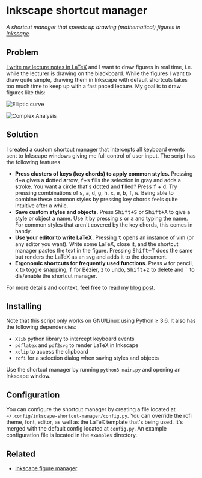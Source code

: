 # Inkscape shortcut manager

*A shortcut manager that speeds up drawing (mathematical) figures in [Inkscape](https://inkscape.org/).*

## Problem

[I write my lecture notes in LaTeX](https://castel.dev/post/lecture-notes-1)
and I want to draw figures in real time, i.e. while the lecturer is drawing on
the blackboard. While the figures I want to draw quite simple, drawing them in
Inkscape with default shortcuts takes too much time to keep up with a fast
paced lecture. My goal is to draw figures like this:

![Elliptic curve](./examplefigures/fig_1.png)

![Complex Analysis](./examplefigures/fig_2.png)


## Solution

I created a custom shortcut manager that intercepts all keyboard events sent to
Inkscape windows giving me full control of user input. The script has the
following features 

- **Press clusters of keys (key chords) to apply common styles.** Pressing
  <kbd>d</kbd>+<kbd>a</kbd> gives a **d**otted **a**rrow,
  <kbd>f</kbd>+<kbd>s</kbd> **f**ills the selection in gray and adds a
  **s**troke. You want a circle that's **d**otted and **f**illed? Press
  <kbd>f</kbd> + <kbd>d</kbd>. Try pressing combinations of <kbd>s</kbd>,
  <kbd>a</kbd>, <kbd>d</kbd>, <kbd>g</kbd>, <kbd>h</kbd>, <kbd>x</kbd>,
  <kbd>e</kbd>, <kbd>b</kbd>, <kbd>f</kbd>, <kbd>w</kbd>. Being able to combine
  these common styles by pressing key chords feels quite intuitive after a
  while.
- **Save custom styles and objects.** Press <kbd>Shift+S</kbd> or
  <kbd>Shift+A</kbd> to give a style or object a name. Use it by pressing
  <kbd>s</kbd> or <kbd>a</kbd> and typing the name. For common styles that
  aren't covered by the key chords, this comes in handy.
- **Use your editor to write LaTeX.** Pressing <kbd>t</kbd> opens an instance
  of vim (or any editor you want). Write some LaTeX, close it, and the shortcut
  manager pastes the text in the figure. Pressing <kbd>Shift+T</kbd> does the
  same but renders the LaTeX as an svg and adds it to the document.
- **Ergonomic shortcuts for frequently used functions**. Press <kbd>w</kbd> for
  pencil, <kbd>x</kbd> to toggle snapping, <kbd>f</kbd> for Bézier,
  <kbd>z</kbd> to undo, <kbd>Shift</kbd>+<kbd>z</kbd> to delete and
  <kbd>\`</kbd> to dis/enable the shortcut manager.

For more details and context, feel free to read my [blog post](https://castel.dev/post/lecture-notes-2).

## Installing

Note that this script only works on GNU/Linux using Python ≥ 3.6.
It also has the following dependencies:

- `Xlib` python library to intercept keyboard events
- `pdflatex` and `pdf2svg` to render LaTeX in Inkscape
- `xclip` to access the clipboard
- `rofi` for a selection dialog when saving styles and objects

Use the shortcut manager by running `python3 main.py` and opening an Inkscape window.

## Configuration

You can configure the shortcut manager by creating a file located at
`~/.config/inkscape-shortcut-manager/config.py`. You can override the rofi
theme, font, editor, as well as the LaTeX template that's being used. It's
merged with the default config located at `config.py`. An example configuration
file is located in the `examples` directory.

## Related

* [Inkscape figure manager](https://github.com/gillescastel/inkscape-figures)
